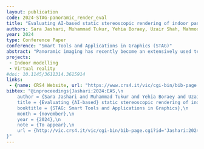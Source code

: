 ```yaml
---
layout: publication
code: 2024-STAG-panoramic_render_eval
title: "Evaluating AI-based static stereoscopic rendering of indoor panoramic scenes"
authors: Sara Jashari, Muhammad Tukur, Yehia Boraey, Uzair Shah, Mahmood Alzubaidi, Giovanni Pintore, Enrico Gobbetti, Alberto Jaspe-Villanueva, Jens Schneider, Noora Fetais, and Marco Agus
year: 2024
type: Conference Paper
conference: "Smart Tools and Applications in Graphics (STAG)"
abstract: "Panoramic imaging has recently become an extensively used technology for the representation and exploration of indoor environments. Panoramic cameras generate omnidirectional images that provide a comprehensive 360-degree view, making them a valuable tool for applications such as virtual tours in real estate, architecture, and cultural heritage. However, constructing truly immersive experiences from panoramic images presents challenges, particularly in generating panoramic stereo pairs that offer consistent depth cues and visual comfort across all viewing directions. Traditional stereo-imaging techniques do not directly apply to spherical panoramic images, requiring complex processing to avoid artifacts that can disrupt immersion. To address these challenges, various imaging and processing technologies have been developed, including multi-camera systems and computational methods that generate stereo images from a single panoramic input. Although effective, these solutions often involve complicated hardware and processing pipelines. Recently, deep learning approaches have emerged, enabling novel view generation from single panoramic images. While these methods show promise, they have not yet been thoroughly evaluated in practical scenarios. This paper presents a series of evaluation experiments aimed at assessing different technologies for creating static stereoscopic environments from omnidirectional imagery, with a focus on 3DOF immersive exploration. A user study was conducted using a WebXR prototype and a Meta Quest 3 headset to quantitatively and qualitatively compare traditional image composition techniques with AI-based methods. Our results indicate that while traditional methods provide a satisfactory level of immersion, AI-based generation is nearing a quality level suitable for deployment in web-based environments."
projects: 
 - Indoor modelling
 - Virtual reality
#doi: 10.1145/3611314.3615914
links:
 - {name: CRS4 Website, url: "https://www.crs4.it/vic/cgi-bin/bib-page.cgi?id=%27Jashari:2024:EAS%27"}
bibtex: "@inproceedings{Jashari:2024:EAS,\n
	author = {Sara Jashari and Muhammad Tukur and Yehia Boraey and Uzair Shah and Mahmood Alzubaidi and Giovanni Pintore and Enrico Gobbetti and Alberto Jaspe-Villanueva and Jens Schneider and Noora Fetais and Marco Agus},\n
    title = {Evaluating {AI-based} static stereoscopic rendering of indoor panoramic scenes},\n
    booktitle = {STAG: Smart Tools and Applications in Graphics},\n
    month = {november},\n
    year = {2024},\n
    note = {To appear},\n
    url = {http://vic.crs4.it/vic/cgi-bin/bib-page.cgi?id='Jashari:2024:EAS'},
}" 
---
```

